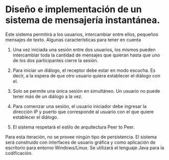 # Diseño e implementación de un sistema de mensajería instantánea.

Este sistema permitirá a los usuarios, intercambiar entre ellos, pequeños mensajes de
texto.
Algunas características para tener en cuenta
1) Una vez iniciada una sesión entre dos usuarios, los mismos pueden intercambiar
toda la cantidad de mensajes que quieran hasta que uno de los dos participantes
cierre la sesión.

2) Para iniciar un diálogo, el receptor debe estar en modo escucha. Es decir, a la
espera de que otro usuario quiera establecer el diálogo con el.

3) Solo se permite una única sesión en simultáneo. Un usuario no puede tener más
de un diálogo a la vez.

4) Para comenzar una sesión, el usuario iniciador debe ingresar la dirección IP y
puerto que corresponde al usuario con el que quiere establecer el diálogo.

5) El sistema respetará el estilo de arquitectura Peer to Peer.

Para esta iteración, no se provee ningún tipo de persistencia.
El sistema será construido con interfaces de usuario gráfica y como aplicación de
escritorio para entorno Windows/Linux.
Se utilizará el lenguaje Java para la codificación.
